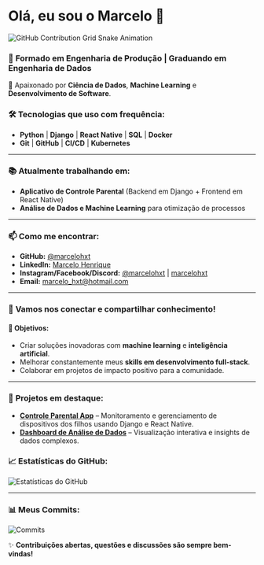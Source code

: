 # Olá, eu sou o Marcelo 👋

<picture>
  <source
    media="(prefers-color-scheme: dark)"
    srcset="https://raw.githubusercontent.com/platane/snk/output/github-contribution-grid-snake-dark.svg"
  />
  <source
    media="(prefers-color-scheme: light)"
    srcset="https://raw.githubusercontent.com/platane/snk/output/github-contribution-grid-snake.svg"
  />
  <img
    alt="GitHub Contribution Grid Snake Animation"
    src="https://raw.githubusercontent.com/platane/snk/output/github-contribution-grid-snake.svg"
  />

### 🌱 **Formado em Engenharia de Produção | Graduando em Engenharia de Dados**  
🚀 Apaixonado por **Ciência de Dados**, **Machine Learning** e **Desenvolvimento de Software**.

### 🛠️ **Tecnologias que uso com frequência:**
- **Python** | **Django** | **React Native** | **SQL** | **Docker**  
- **Git** | **GitHub** | **CI/CD** | **Kubernetes**

---

### 📚 **Atualmente trabalhando em:**
- **Aplicativo de Controle Parental** (Backend em Django + Frontend em React Native)
- **Análise de Dados e Machine Learning** para otimização de processos

---

### 📫 **Como me encontrar:**
- **GitHub:** [@marcelohxt](https://github.com/marcelohxt)
- **LinkedIn:** [Marcelo Henrique](https://www.linkedin.com/in/marcelo-henrique)
- **Instagram/Facebook/Discord:** [@marcelohxt](https://instagram.com/marcelohxt) | [marcelohxt](https://discord.gg/wagxzStdcR)
- **Email:** [marcelo_hxt@hotmail.com](mailto:marcelo_hxt@hotmail.com)

---

### 🌟 **Vamos nos conectar e compartilhar conhecimento!**

#### 🎯 **Objetivos:**
- Criar soluções inovadoras com **machine learning** e **inteligência artificial**.
- Melhorar constantemente meus **skills em desenvolvimento full-stack**.
- Colaborar em projetos de impacto positivo para a comunidade.

---

### 📌 **Projetos em destaque:**
- [**Controle Parental App**](#) – Monitoramento e gerenciamento de dispositivos dos filhos usando Django e React Native.
- [**Dashboard de Análise de Dados**](#) – Visualização interativa e insights de dados complexos.

### 📈 **Estatísticas do GitHub**:

![Estatísticas do GitHub](https://github-readme-stats.vercel.app/api?username=marcelohxt&show_icons=true&hide_title=true&hide=prs&count_private=true&theme=radical)

---
### 📊 **Meus Commits:**

![Commits](https://badgen.net/github/commits/marcelohxt)

✨ **Contribuições abertas, questões e discussões são sempre bem-vindas!**
